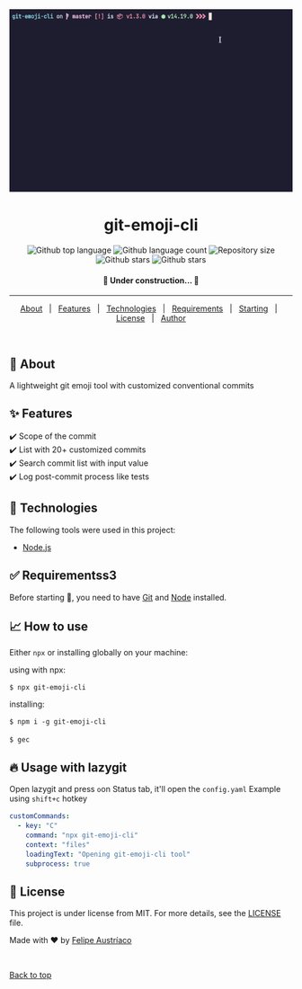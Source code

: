 <div align="center" id="top"> 
  <img src="/src/assets/git-emoji-cli.gif" alt="git-emoji-cli" />

<h1 align="center">git-emoji-cli</h1>

<p align="center">
  <img alt="Github top language" src="https://img.shields.io/github/languages/top/w1redl4in/git-emoji-cli?color=56BEB8">

  <img alt="Github language count" src="https://img.shields.io/github/languages/count/w1redl4in/git-emoji-cli?color=56BEB8">

  <img alt="Repository size" src="https://img.shields.io/github/repo-size/w1redl4in/git-emoji-cli?color=56BEB8">

  <img alt="Github stars" src="https://img.shields.io/github/commit-activity/m/w1redl4in/git-emoji-cli" />
  <img alt="Github stars" src="https://img.shields.io/npm/dw/git-emoji-cli" />
</p>

 <h4 align="center">
	🚧  Under construction...  🚧
</h4>

<hr>

<p align="center">
  <a href="#dart-about">About</a> &#xa0; | &#xa0; 
  <a href="#sparkles-features">Features</a> &#xa0; | &#xa0;
  <a href="#rocket-technologies">Technologies</a> &#xa0; | &#xa0;
  <a href="#white_check_mark-requirements">Requirements</a> &#xa0; | &#xa0;
  <a href="#checkered_flag-starting">Starting</a> &#xa0; | &#xa0;
  <a href="#memo-license">License</a> &#xa0; | &#xa0;
  <a href="https://github.com/w1redl4in" target="_blank">Author</a>
</p>

<br>

<div align="start">

## :dart: About

A lightweight git emoji tool with customized conventional commits

## :sparkles: Features

:heavy_check_mark: Scope of the commit\
:heavy_check_mark: List with 20+ customized commits\
:heavy_check_mark: Search commit list with input value\
:heavy_check_mark: Log post-commit process like tests

## :rocket: Technologies

The following tools were used in this project:

- [Node.js](https://nodejs.org/en/)

## :white_check_mark: Requirementss3

Before starting :checkered_flag:, you need to have [Git](https://git-scm.com) and [Node](https://nodejs.org/en/) installed.

## :chart_with_upwards_trend: How to use

Either `npx` or installing globally on your machine:

using with npx:

```shell
$ npx git-emoji-cli
```

installing:

```shell
$ npm i -g git-emoji-cli

$ gec
```

## :fire: Usage with lazygit

Open lazygit and press `o`on Status tab, it'll open the `config.yaml`
Example using `shift+c` hotkey

```yaml
customCommands:
  - key: "C"
    command: "npx git-emoji-cli"
    context: "files"
    loadingText: "Opening git-emoji-cli tool"
    subprocess: true
```

## :memo: License

This project is under license from MIT. For more details, see the [LICENSE](LICENSE.md) file.

Made with :heart: by <a href="https://github.com/w1redl4in" target="_blank">Felipe Austríaco</a>

&#xa0;

<a href="#top">Back to top</a>

</div>

